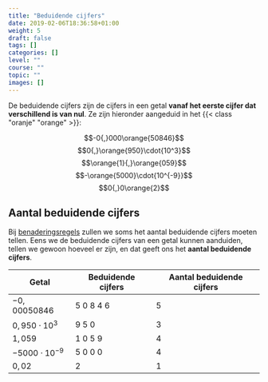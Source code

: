 ```yaml
---
title: "Beduidende cijfers"
date: 2019-02-06T18:36:58+01:00
weight: 5
draft: false
tags: []
categories: []
level: ""
course: ""
topic: ""
images: []
---
```

De beduidende cijfers zijn de cijfers in een getal **vanaf het eerste cijfer dat verschillend is van nul**. Ze zijn hieronder aangeduid in het
{{< class "oranje" "orange" >}}:

$$-0{,}000\orange{50846}$$
$$0{,}\orange{950}\cdot{10^3}$$
$$\orange{1}{,}\orange{059}$$
$$-\orange{5000}\cdot{10^{-9}}$$
$$0{,}0\orange{2}$$

## Aantal beduidende cijfers
Bij [benaderingsregels](../benaderingsregels) zullen we soms het aantal beduidende cijfers moeten tellen. Eens we de beduidende cijfers van een getal kunnen aanduiden, tellen we gewoon hoeveel er zijn, en dat geeft ons het **aantal beduidende cijfers**.

|        Getal         | Beduidende cijfers | Aantal beduidende cijfers |
|----------------------|--------------------|---------------------------|
|$-0{,}00050846$       | $5\ 0\ 8\ 4\ 6$            |       5                   |
|$0{,}950\cdot{10^3}$  |  $9\ 5\ 0$             |       3                   |
|$1{,}059$             | $1\ 0\ 5\ 9$             |       4                   |
|$-5000\cdot{10^{-9}}$ | $5\ 0\ 0\ 0$             |       4                   |
|$0{,}02$              | $2$                |       1                   |